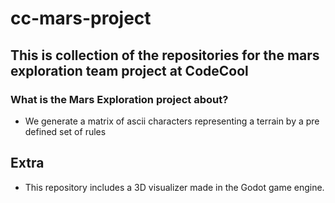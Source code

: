 # cc-mars-project

## This is collection of the repositories for the mars exploration team project at CodeCool

### What is the Mars Exploration project about?
- We generate a matrix of ascii characters representing a terrain by a pre defined set of rules

## Extra
- This repository includes a 3D visualizer made in the Godot game engine.
